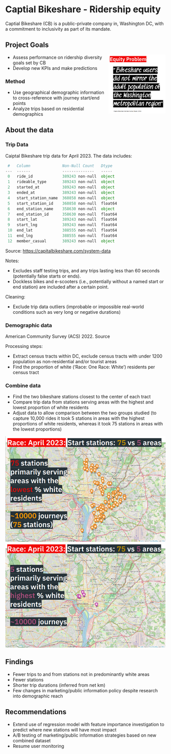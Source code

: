 # Captial Bikeshare - Ridership equity
Captial Bikeshare (CB) is a public-private company in, Washington DC, with a commitment to inclusivity as part of its mandate.

## Project Goals
<img align="right" width="180"  src="equitybikequote.png">

* Assess performance on ridership diversity goals set by CB
* Develop new KPIs and make predictions

### Method
* Use geographical demographic information to cross-reference with journey start/end points
* Analyze trips based on residential demographics

## About the data

### Trip Data 
Caiptal Bikeshare trip data for April 2023. The data includes:

```python
 #   Column              Non-Null Count   Dtype  
---  ------              --------------   -----  
 0   ride_id             389243 non-null  object 
 1   rideable_type       389243 non-null  object 
 2   started_at          389243 non-null  object 
 3   ended_at            389243 non-null  object 
 4   start_station_name  360858 non-null  object 
 5   start_station_id    360858 non-null  float64
 6   end_station_name    358630 non-null  object 
 7   end_station_id      358630 non-null  float64
 8   start_lat           389243 non-null  float64
 9   start_lng           389243 non-null  float64
 10  end_lat             388555 non-null  float64
 11  end_lng             388555 non-null  float64
 12  member_casual       389243 non-null  object 
```
Source: https://capitalbikeshare.com/system-data

Notes:
* Excludes staff testing trips, and any trips lasting less than 60 seconds (potentially false starts or ends).
* Dockless bikes and e-scooters (i.e., potentially without a named start or end station) are included after a certain point.

Cleaning:
* Exclude trip data outliers (improbable or impossible real-world conditions such as very long or negative durations)


### Demographic data
American Community Survey (ACS) 2022. Source

Processing steps:
* Extract census tracts within DC, exclude census tracts with under 1200 population as non-residential and/or tourist areas
* Find the proportion of white (‘Race: One Race: White’) residents per census tract

### Combine data
* Find the two bikeshare stations closest to the center of each tract
* Compare trip data from stations serving areas with the highest and lowest proportion of white residents
* Adjust data to allow comparison between the two groups studied (to capture 10,000 rides it took 5 stations in areas with the highest proportions of white residents, whereas it took 75 stations in areas with the lowest proportions)

![Map: 75 stations primarily serving areas with the lowest % white residents: ~10000 journeys](low75.png "Map: 75 stations primarily serving areas with the lowest % white residents: ~10000 journeys")![Map: 75 stations primarily serving areas with the lowest % white residents: ~10000 journeys](high5.png "Map: 5 stations primarily serving areas with the highest % white residents: ~10000 journeys")
## Findings
* Fewer trips to and from stations not in predominantly white areas
* Fewer stations
* Shorter trip durations (inferred from net km)
* Few changes in marketing/public information policy despite research into demographic reach

## Recommendations
* Extend use of regression model with feature importance investigation to predict where new stations will have most impact
* A/B testing of marketing/public information strategies based on new combined dataset
* Resume user monitoring